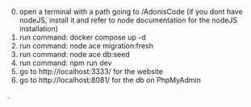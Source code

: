 0. open a terminal with a path going to /AdonisCode (if you dont have nodeJS, install it and refer to node documentation for the nodeJS installation)
1. run command: docker compose up -d
2. run command: node ace migration:fresh
3. run command: node ace db:seed
4. run command: npm run dev
5. go to http://localhost:3333/ for the website
6. go to http://localhost:8081/ for the db on PhpMyAdmin

.
